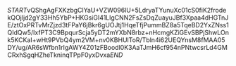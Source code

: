 $START$vQShgAgFXKzbgClYaU+VZW096lU+5LdryaTYunuXc01cS0fiK2frodekQOjljd2gY33Hh5YbP+HKGsiGI41LlgCNN2FsZsDqZuayuJBf3Xpaa4dHGTnJE/ztOxPRTvMrZjzd3tFPaY6jBkr6gUOJtj1HqeTfjPummBZ8a5TqeBD2YxZNss1QIdQw5/IxfPT3C9BpqurScja5yDT2mYXbN8rbz+nHcmgKZiGEvSBPjShwLOnk5KCKaI+wHt9PVbQ4ym2VM+nv0KBHUlToR/Tbln4i62UEQYnsM8fMAA05DY/ug/AR6sWfbn1rIgAWY4Z01zFBoodl0K3AaTJmH6cf954nPNtwcsrLd4GMCRxhSgqHZheTkninqTPpF0yxDvxa$END$